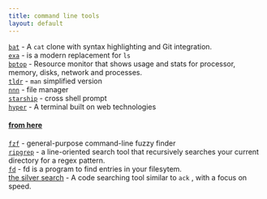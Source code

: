 ```yaml
---
title: command line tools
layout: default
---
```


[`bat`](https://github.com/sharkdp/bat) - A `cat` clone with syntax highlighting and Git integration.    
[`exa`](https://github.com/ogham/exa) - is a modern replacement for `ls`  
[`bptop`](https://github.com/aristocratos/bpytop) - Resource monitor that shows usage and stats for processor, memory, disks, network and processes.  
[`tldr`](https://tldr.sh/)  - `man` simplified version  
[`nnn`](https://github.com/jarun/nnn)  - file manager  
[`starship`](https://github.com/starship/starship)  - cross shell prompt  
[`hyper`](https://github.com/vercel/hyper) - A terminal built on web technologies 

#### [from here](https://www.chrisatmachine.com/Neovim/08-fzf/)  
[`fzf`](https://github.com/junegunn/fzf) - general-purpose command-line fuzzy finder  
[`ripgrep`](https://github.com/BurntSushi/ripgrep) - a line-oriented search tool that recursively searches your current directory for a regex pattern.  
[`fd`](https://github.com/sharkdp/fd) - fd is a program to find entries in your filesytem.  
[the silver search](https://github.com/ggreer/the_silver_searcher)  - A code searching tool similar to `ack` , with a focus on speed.  


